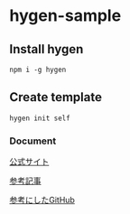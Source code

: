 # hygen-sample

## Install hygen
`npm i -g hygen`

## Create template

`hygen init self`

### Document

[公式サイト](https://www.hygen.io/)

[参考記事](https://panda-program.com/posts/hygen-react)

[参考にしたGitHub](https://github.com/takefumi-yoshii/hygen-sanbox)
